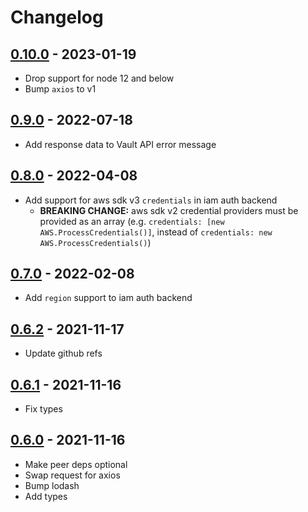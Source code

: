 # Changelog

## [0.10.0] - 2023-01-19
[0.10.0]: https://github.com/mhassan1/node-vault-client-axios/compare/v0.9.0...v0.10.0

- Drop support for node 12 and below
- Bump `axios` to v1

## [0.9.0] - 2022-07-18
[0.9.0]: https://github.com/mhassan1/node-vault-client-axios/compare/v0.8.0...v0.9.0

- Add response data to Vault API error message

## [0.8.0] - 2022-04-08
[0.8.0]: https://github.com/mhassan1/node-vault-client-axios/compare/v0.7.0...v0.8.0

- Add support for aws sdk v3 `credentials` in iam auth backend
  - **BREAKING CHANGE:** aws sdk v2 credential providers must be provided as an array
    (e.g. `credentials: [new AWS.ProcessCredentials()]`, instead of
    `credentials: new AWS.ProcessCredentials()`)

## [0.7.0] - 2022-02-08
[0.7.0]: https://github.com/mhassan1/node-vault-client-axios/compare/v0.6.2...v0.7.0

- Add `region` support to iam auth backend

## [0.6.2] - 2021-11-17
[0.6.2]: https://github.com/mhassan1/node-vault-client-axios/compare/v0.6.1...v0.6.2

- Update github refs

## [0.6.1] - 2021-11-16
[0.6.1]: https://github.com/mhassan1/node-vault-client-axios/compare/v0.6.0...v0.6.1

- Fix types

## [0.6.0] - 2021-11-16
[0.6.0]: https://github.com/mhassan1/node-vault-client-axios/compare/v0.5.6...v0.6.0

- Make peer deps optional
- Swap request for axios
- Bump lodash
- Add types
